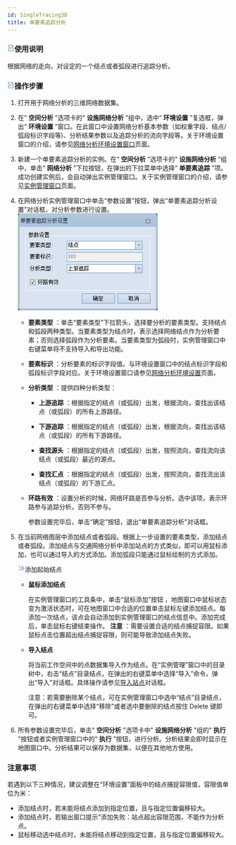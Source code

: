 ```yaml
---
id: SingleTracing3D
title: 单要素追踪分析  
---  
```

### ![](../../img/read.gif)使用说明

根据网络的走向，对设定的一个结点或者弧段进行追踪分析。

### ![](../../img/read.gif)操作步骤

1. 打开用于网络分析的三维网络数据集。
2. 在“ **空间分析** ”选项卡的“ **设施网络分析** ”组中，选中“ **环境设置** ”复选框，弹出“ **环境设置** ”窗口。在此窗口中设置网络分析基本参数（如权重字段、结点/弧段标识字段等)、分析结果参数以及追踪分析的流向字段等。关于环境设置窗口的介绍，请参见[网络分析环境设置窗口](../../Network/NetAnalystEnvironmentWIN)页面。
3. 新建一个单要素追踪分析的实例。在“ **空间分析** ”选项卡的“ **设施网络分析** ”组中，单击“ **网络分析** ”下拉按钮，在弹出的下拉菜单中选择“ **单要素追踪** ”项。成功创建实例后，会自动弹出实例管理窗口。关于实例管理窗口的介绍，请参见[实例管理窗口](../../Network/InstanceWIN)页面。
4. 在网络分析实例管理窗口中单击“参数设置”按钮，弹出“单要素追踪分析设置”对话框，对分析参数进行设置。    
   ![](img/SingleTracing3D.png)  

    * **要素类型** ：单击“要素类型”下拉箭头，选择要分析的要素类型。支持结点和弧段两种类型。当要素类型为结点时，表示选择网络结点作为分析要素；否则选择弧段作为分析要素。当要素类型为弧段时，实例管理窗口中右键菜单将不支持导入和导出功能。
    * **要素标识** ：分析要素的标识字段值。与环境设置窗口中的结点标识字段和弧段标识字段对应。关于环境设置窗口请参见[网络分析环境设置](../../Network/NetAnalystEnvironmentWIN)页面。
    * **分析类型** ：提供四种分析类型： 

        *  **上游追踪** ：根据指定的结点（或弧段）出发，根据流向，查找出该结点（或弧段）的所有上游路径。

        *  **下游追踪** ：根据指定的结点（或弧段）出发，根据流向，查找出该结点（或弧段）的所有下游路径。

        *  **查找源头** ：根据指定的结点（或弧段）出发，按照流向，查找流向该结点（或弧段）最近的源点。

        *  **查找汇点** ：根据指定的结点（或弧段）出发，按照流向，查找流出该结点（或弧段）的下游汇点。

    * **环路有效** ：设置分析的时候，网络环路是否参与分析。选中该项，表示环路参与追踪分析，否则不参与。

       参数设置完毕后，单击“确定”按钮，退出“单要素追踪分析”对话框。

5. 在当前网络图层中添加结点或者弧段。根据上一步设置的要素类型，添加结点或者弧段。添加结点与交通网络分析中添加站点的方式类似，即可以用鼠标添加，也可以通过导入的方式添加。添加弧段只能通过鼠标绘制的方式添加。

    ![](img/close.gif)添加起始结点

    * **鼠标添加结点**

       在实例管理窗口的工具条中，单击“鼠标添加”按钮 ，地图窗口中鼠标状态变为激活状态时，可在地图窗口中合适的位置单击鼠标左键添加结点。每添加一次结点，该点会自动添加到实例管理窗口的结点信息中。添加完成后，单击鼠标右键结束操作。
    **注意** ：需要设置合适的结点捕捉容限。如果鼠标点击位置超出结点捕捉容限，则可能导致添加结点失败。

    * **导入结点**

       将当前工作空间中的点数据集导入作为结点。在“实例管理”窗口中的目录树中，右击“结点”目录结点，在弹出的右键菜单中选择“导入”命令，弹出“导入”对话框。具体操作请参见[导入站点](../../Network/ImportLocations)对话框。

       注意：若需要删除某个结点，可在实例管理窗口中选中“结点”目录结点，在弹出的右键菜单中选择“移除”或者选中要删除的结点按住 Delete 键即可。

6. 所有参数设置完毕后，单击" **空间分析** "选项卡中" **设施网络分析** "组的" **执行** "按钮或者实例管理窗口中的“ **执行** ”按钮，进行分析。分析结果会即时显示在地图窗口中。分析结果可以保存为数据集，以便在其他地方使用。

###  注意事项

若遇到以下三种情况，建议调整在“环境设置”面板中的结点捕捉容限值，容限值单位为米：

* 添加结点时，若未能将结点添加到指定位置，且与指定位置偏移较大。
* 添加结点时，若输出窗口提示“添加失败：站点超出容限范围，不能作为分析点。
* 鼠标移动选中结点时，未能将结点移动到指定位置，且与指定位置偏移较大。
  





